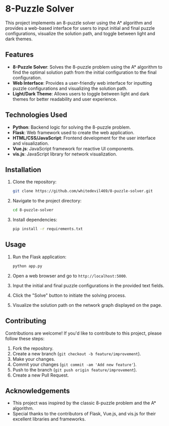 # 8-Puzzle Solver

This project implements an 8-puzzle solver using the A* algorithm and provides a web-based interface for users to input initial and final puzzle configurations, visualize the solution path, and toggle between light and dark themes.

## Features

- **8-Puzzle Solver**: Solves the 8-puzzle problem using the A* algorithm to find the optimal solution path from the initial configuration to the final configuration.
- **Web Interface**: Provides a user-friendly web interface for inputting puzzle configurations and visualizing the solution path.
- **Light/Dark Theme**: Allows users to toggle between light and dark themes for better readability and user experience.

## Technologies Used

- **Python**: Backend logic for solving the 8-puzzle problem.
- **Flask**: Web framework used to create the web application.
- **HTML/CSS/JavaScript**: Frontend development for the user interface and visualization.
- **Vue.js**: JavaScript framework for reactive UI components.
- **vis.js**: JavaScript library for network visualization.

## Installation

1. Clone the repository:

   ```bash
   git clone https://github.com/whitedevil469/8-puzzle-solver.git
   ```

2. Navigate to the project directory:

   ```bash
   cd 8-puzzle-solver
   ```

3. Install dependencies:

   ```bash
   pip install -r requirements.txt
   ```

## Usage

1. Run the Flask application:

   ```bash
   python app.py
   ```

2. Open a web browser and go to `http://localhost:5000`.

3. Input the initial and final puzzle configurations in the provided text fields.

4. Click the "Solve" button to initiate the solving process.

5. Visualize the solution path on the network graph displayed on the page.

## Contributing

Contributions are welcome! If you'd like to contribute to this project, please follow these steps:

1. Fork the repository.
2. Create a new branch (`git checkout -b feature/improvement`).
3. Make your changes.
4. Commit your changes (`git commit -am 'Add new feature'`).
5. Push to the branch (`git push origin feature/improvement`).
6. Create a new Pull Request.


## Acknowledgements

- This project was inspired by the classic 8-puzzle problem and the A* algorithm.
- Special thanks to the contributors of Flask, Vue.js, and vis.js for their excellent libraries and frameworks.

